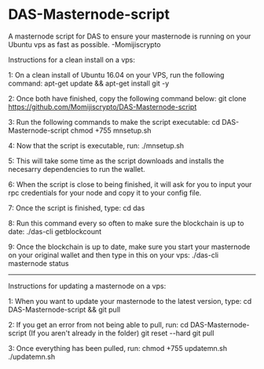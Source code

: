 # DAS-Masternode-script
A masternode script for DAS to ensure your masternode is running on your Ubuntu vps as fast as possible.
-Momijiscrypto


Instructions for a clean install on a vps:

1: On a clean install of Ubuntu 16.04 on your VPS, run the following command:
  apt-get update && apt-get install git -y

2: Once both have finished, copy the following command below:
  git clone https://github.com/Momijiscrypto/DAS-Masternode-script

3: Run the following commands to make the script executable:
  cd DAS-Masternode-script
  chmod +755 mnsetup.sh

4: Now that the script is executable, run:
  ./mnsetup.sh

5: This will take some time as the script downloads and installs the necesarry dependencies to run the wallet.

6: When the script is close to being finished, it will ask for you to input your rpc credentials for your node and copy it to your config file.

7: Once the script is finished, type:
  cd das

8: Run this command every so often to make sure the blockchain is up to date:
  ./das-cli getblockcount

9: Once the blockchain is up to date, make sure you start your masternode on your original wallet and then type in this on your vps:
  ./das-cli masternode status

------------------------------------------------------------------------------------------------------------

Instructions for updating a masternode on a vps:

1: When you want to update your masternode to the latest version, type:
  cd DAS-Masternode-script && git pull

2: If you get an error from not being able to pull, run:
  cd DAS-Masternode-script (If you aren't already in the folder)
  git reset --hard
  git pull

3: Once everything has been pulled, run:
  chmod +755 updatemn.sh
  ./updatemn.sh
